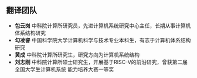 ## 翻译团队

- **包云岗** 中科院计算所研究员，先进计算机系统研究中心主任，长期从事计算机体系结构研究
- **勾凌睿** 中国科学院大学计算机科学与技术专业本科生，有志于计算机体系结构研究
- **黄成** 中科院计算所研究生，研究方向为计算机系统结构
- **刘志刚** 中科院计算所硕士研究生，开展基于RISC-V的前沿研究，曾获第二届全国大学生计算机系统
能力培养大赛一等奖
